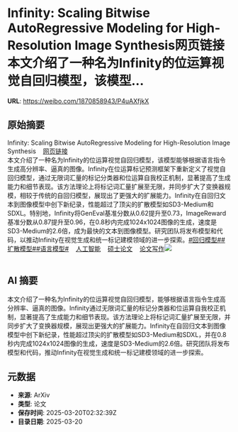 # Infinity: Scaling Bitwise AutoRegressive Modeling for High-Resolution Image Synthesis网页链接本文介绍了一种名为Infinity的位运算视觉自回归模型，该模型...

**URL**: https://weibo.com/1870858943/P4uAXfjkX

## 原始摘要

Infinity: Scaling Bitwise AutoRegressive Modeling for High-Resolution Image Synthesis<a href="https://weibo.cn/sinaurl?u=https%3A%2F%2Fwww.aminer.cn%2Fpub%2F67526da4ae8580e7ff3d4f6e%2F%3Ff%3Dwb" data-hide=""><span class="url-icon"><img style="width: 1rem;height: 1rem" src="https://h5.sinaimg.cn/upload/2015/09/25/3/timeline_card_small_web_default.png" referrerpolicy="no-referrer"></span><span class="surl-text">网页链接</span></a><br>本文介绍了一种名为Infinity的位运算视觉自回归模型，该模型能够根据语言指令生成高分辨率、逼真的图像。Infinity在位运算标记预测框架下重新定义了视觉自回归模型，通过无限词汇量的标记分类器和位运算自我校正机制，显著提高了生成能力和细节表现。该方法理论上将标记词汇量扩展至无限，并同步扩大了变换器规模，相较于传统的自回归模型，展现出了更强大的扩展能力。Infinity在自回归文本到图像模型中创下新纪录，性能超过了顶尖的扩散模型如SD3-Medium和SDXL。特别地，Infinity将GenEval基准分数从0.62提升至0.73，ImageReward基准分数从0.87提升至0.96，在0.8秒内完成1024x1024图像的生成，速度是SD3-Medium的2.6倍，成为最快的文本到图像模型。研究团队将发布模型和代码，以推动Infinity在视觉生成和统一标记建模领域的进一步探索。<a href="https://m.weibo.cn/search?containerid=231522type%3D1%26t%3D10%26q%3D%23%E5%9B%9E%E5%BD%92%E6%A8%A1%E5%9E%8B%23" data-hide=""><span class="surl-text">#回归模型#</span></a><a href="https://m.weibo.cn/search?containerid=231522type%3D1%26t%3D10%26q%3D%23%E6%89%A9%E6%95%A3%E6%A8%A1%E5%9E%8B%23&amp;extparam=%23%E6%89%A9%E6%95%A3%E6%A8%A1%E5%9E%8B%23" data-hide=""><span class="surl-text">#扩散模型#</span></a><a href="https://m.weibo.cn/search?containerid=231522type%3D1%26t%3D10%26q%3D%23%E8%AF%AD%E8%A8%80%E6%A8%A1%E5%9E%8B%23" data-hide=""><span class="surl-text">#语言模型#</span></a><a href="https://m.weibo.cn/p/index?extparam=%E4%BA%BA%E5%B7%A5%E6%99%BA%E8%83%BD&amp;containerid=100808f068f0dad74789bee210163c40a4b50d" data-hide=""><span class="url-icon"><img style="width: 1rem;height: 1rem" src="https://n.sinaimg.cn/photo/5213b46e/20180926/timeline_card_small_super_default.png" referrerpolicy="no-referrer"></span><span class="surl-text">人工智能</span></a><a href="https://m.weibo.cn/p/index?extparam=%E7%A1%95%E5%A3%AB%E8%AE%BA%E6%96%87&amp;containerid=1008084cacf38f5903dc7b04550404d0bd3608" data-hide=""><span class="url-icon"><img style="width: 1rem;height: 1rem" src="https://n.sinaimg.cn/photo/5213b46e/20180926/timeline_card_small_super_default.png" referrerpolicy="no-referrer"></span><span class="surl-text">硕士论文</span></a><a href="https://m.weibo.cn/p/index?extparam=%E8%AE%BA%E6%96%87%E5%86%99%E4%BD%9C&amp;containerid=1008084f70c9f305ba97c50dbca8c25c8747d7" data-hide=""><span class="url-icon"><img style="width: 1rem;height: 1rem" src="https://n.sinaimg.cn/photo/5213b46e/20180926/timeline_card_small_super_default.png" referrerpolicy="no-referrer"></span><span class="surl-text">论文写作</span></a><img style="" src="https://tvax4.sinaimg.cn/large/6f830abfly1hwhxxq7oocj22cv18f1ky.jpg" referrerpolicy="no-referrer"><br><br>

## AI 摘要

本文介绍了一种名为Infinity的位运算视觉自回归模型，能够根据语言指令生成高分辨率、逼真的图像。Infinity通过无限词汇量的标记分类器和位运算自我校正机制，显著提高了生成能力和细节表现。该方法理论上将标记词汇量扩展至无限，并同步扩大了变换器规模，展现出更强大的扩展能力。Infinity在自回归文本到图像模型中创下新纪录，性能超过顶尖的扩散模型如SD3-Medium和SDXL，并在0.8秒内完成1024x1024图像的生成，速度是SD3-Medium的2.6倍。研究团队将发布模型和代码，推动Infinity在视觉生成和统一标记建模领域的进一步探索。

## 元数据

- **来源**: ArXiv
- **类型**: 论文
- **保存时间**: 2025-03-20T02:32:39Z
- **目录日期**: 2025-03-20

